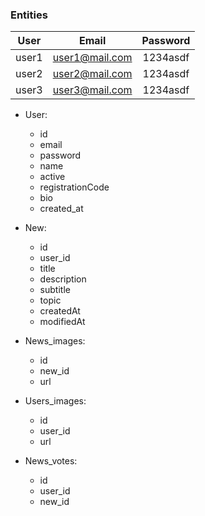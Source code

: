 ### Entities


| User  |     Email      | Password |
| :---: | :------------: | :------: |
| user1 | user1@mail.com | 1234asdf |
| user2 | user2@mail.com | 1234asdf |
| user3 | user3@mail.com | 1234asdf |

- User:
  - id
  - email
  - password
  - name
  - active
  - registrationCode
  - bio
  - created_at
- New:

  - id
  - user_id
  - title
  - description
  - subtitle
  - topic
  - createdAt
  - modifiedAt

- News_images:

  - id
  - new_id
  - url

- Users_images:

  - id
  - user_id
  - url

- News_votes:
  - id
  - user_id
  - new_id
